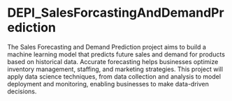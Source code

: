 # DEPI_SalesForcastingAndDemandPrediction
The Sales Forecasting and Demand Prediction project aims to build a machine learning model that predicts future sales and demand for products based on historical data. Accurate forecasting helps businesses optimize inventory management, staffing, and marketing strategies. This project will apply data science techniques, from data collection and analysis to model deployment and monitoring, enabling businesses to make data-driven decisions.
